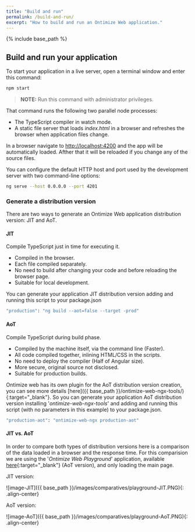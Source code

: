 ```yaml
---
title: "Build and run"
permalink: /build-and-run/
excerpt: "How to build and run an Ontimize Web application."
---
```


{% include base_path %}

## Build and run your application

To start your application in a live server, open a terminal window and enter this command:

```bash
npm start
```
> **NOTE:** Run this command with administrator privileges.

That command runs the following two parallel node processes:

* The TypeScript compiler in watch mode.
* A static file server that loads *index.html* in a browser and refreshes the browser when application files change.

In a browser navigate to [http://localhost:4200](http://localhost:4200) and the app will be
automatically loaded. Afther that it will be reloaded if you change any of the source files.

You can configure the default HTTP host and port used by the development server with two command-line options:
```bash
ng serve --host 0.0.0.0 --port 4201
```

### Generate a distribution version

There are two ways to generate an Ontimize Web application distribution version: JIT and AoT.

#### JIT

Compile TypeScript just in time for executing it.

  * Compiled in the browser.
  * Each file compiled separately.
  * No need to build after changing your code and before reloading the browser page.
  * Suitable for local development.

You can generate your application JIT distribution version adding and running this script to your package.json

  ```bash
  "production": "ng build --aot=false --target -prod"
  ```

#### AoT

Compile TypeScript during build phase.

* Compiled by the machine itself, via the command line (Faster).
* All code compiled together, inlining HTML/CSS in the scripts.
* No need to deploy the compiler (Half of Angular size).
* More secure, original source not disclosed.
* Suitable for production builds.

Ontimize web has its own plugin for the AoT distribution version creation, you can see more details [here]({{ base_path }}/ontimize-web-ngx-tools/){:target="_blank"}. So you can generate your application AoT distribution version installing '*ontimize-web-ngx-tools*' and adding and running this script (with no parameters in this example) to your package.json.

  ```bash
  "production-aot": "ontimize-web-ngx production-aot"
  ```

#### JIT vs. AoT

In order to compare both types of distribution versions here is a comparison of the data loaded in a browser and the response time. For this comparision we are using the '*Ontimize Web Playground*' application, available [here](https://ontimizeweb.github.io/ontimize-web-ngx-playground){:target="_blank"} (AoT version), and only loading the main page.

JIT version:

![image-JIT]({{ base_path }}/images/comparatives/playground-JIT.PNG){: .align-center}


AoT version:

![image-AoT]({{ base_path }}/images/comparatives/playground-AoT.PNG){: .align-center}

